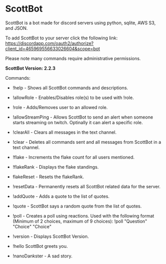 # ScottBot
ScottBot is a bot made for discord servers using python, sqlite, AWS S3, and JSON.

To add ScottBot to your server click the following link:
https://discordapp.com/oauth2/authorize?client_id=465969556633026604&scope=bot

Please note many commands require administrative permissions.

**ScottBot Version: 2.2.3**

Commands:

  * !help - Shows all ScottBot commands and descriptions.

  * !allowRole - Enables/Disables role(s) to be used with !role.
  
  * !role - Adds/Removes user to an allowed role.
  
  * !allowStreamPing - Allows ScottBot to send an alert when someone starts streaming on twitch. Optinally it can alert a specific role.
  
  * !clearAll - Clears all messages in the text channel.
  
  * !clear - Deletes all commands sent and all messages from ScottBot in a text channel.
  
  * !flake - Increments the flake count for all users mentioned.
  
  * !flakeRank - Displays the flake standings.
  
  * flakeReset - Resets the flakeRank.
  
  * !resetData - Permanently resets all ScottBot related data for the server.

  * !addQuote - Adds a quote to the list of quotes.
  
  * !quote - ScottBot says a random quote from the list of quotes.
  
  * !poll - Creates a poll using reactions. Used with the following format (Minimum of 2 choices, maximum of 9 choices): !poll "Question" "Choice" "Choice"
  
  * !version - Displays ScottBot Version.
  
  * !hello ScottBot greets you.
  
  * !nanoDankster - A sad story.